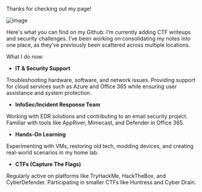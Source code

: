 Thanks for checking out my page!

![image](https://github.com/user-attachments/assets/20d65dbd-6ade-43f5-b4bb-775a1d577d48)  

Here's what you can find on my Github:
I’m currently adding CTF writeups and security challenges. I’ve been working on consolidating my notes into one place, as they’ve previously been scattered across multiple locations.

What I do now:

- **IT & Security Support**

Troubleshooting hardware, software, and network issues. Providing support for cloud services such as Azure and Office 365 while ensuring user assistance and system protection.

- **InfoSec/Incident Response Team**

Working with EDR solutions and contributing to an email security project. Familiar with tools like AppRiver, Mimecast, and Defender in Office 365.

- **Hands-On Learning**

Experimenting with VMs, restoring old tech, modding devices, and creating real-world scenarios in my home lab.

- **CTFs (Capture The Flags)**

Regularly active on platforms like TryHackMe, HackTheBox, and CyberDefender. Participating in smaller CTFs like Huntress and Cyber Drain.
